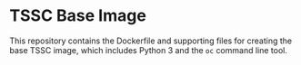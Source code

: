 # TSSC Base Image

This repository contains the Dockerfile and supporting files for creating the base TSSC image, which includes Python 3 and the `oc` command line tool.
